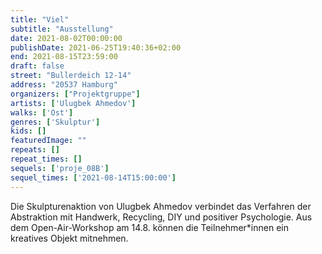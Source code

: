 ```yaml
---
title: "Viel"
subtitle: "Ausstellung"
date: 2021-08-02T00:00:00
publishDate: 2021-06-25T19:40:36+02:00
end: 2021-08-15T23:59:00
draft: false
street: "Bullerdeich 12-14"
address: "20537 Hamburg"
organizers: ["Projektgruppe"]
artists: ['Ulugbek Ahmedov']
walks: ['Ost']
genres: ['Skulptur']
kids: []
featuredImage: ""
repeats: []
repeat_times: []
sequels: ['proje_08B']
sequel_times: ['2021-08-14T15:00:00']
---
```


Die Skulpturenaktion von Ulugbek Ahmedov verbindet das Verfahren der Abstraktion mit Handwerk, Recycling, DIY und positiver Psychologie. Aus dem Open-Air-Workshop am 14.8. können die Teilnehmer\*innen ein kreatives Objekt mitnehmen. 